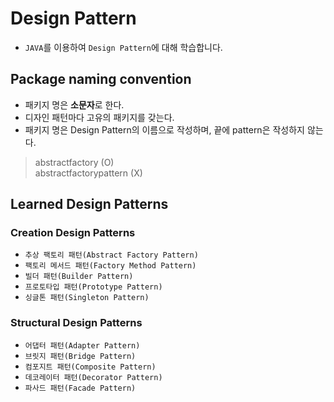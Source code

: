 # Design Pattern

- `JAVA`를 이용하여 `Design Pattern`에 대해 학습합니다.

## Package naming convention

- 패키지 명은 **소문자**로 한다.
- 디자인 패턴마다 고유의 패키지를 갖는다.
- 패키지 명은 Design Pattern의 이름으로 작성하며, 끝에 pattern은 작성하지 않는다.

> abstractfactory (O)  
> abstractfactorypattern (X)

## Learned Design Patterns

### Creation Design Patterns

- `추상 팩토리 패턴(Abstract Factory Pattern)`
- `팩토리 메서드 패턴(Factory Method Pattern)`
- `빌더 패턴(Builder Pattern)`
- `프로토타입 패턴(Prototype Pattern)`
- `싱글톤 패턴(Singleton Pattern)`

### Structural Design Patterns

- `어댑터 패턴(Adapter Pattern)`
- `브릿지 패턴(Bridge Pattern)`
- `컴포지트 패턴(Composite Pattern)`
- `데코레이터 패턴(Decorator Pattern)`
- `파사드 패턴(Facade Pattern)`